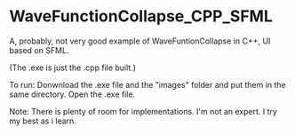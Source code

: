 # WaveFunctionCollapse_CPP_SFML
A, probably, not very good example of WaveFuntionCollapse in C++, UI based on SFML.

(The .exe is just the .cpp file built.)

To run:
Donwnload the .exe file and the "images" folder and put them in the same directory.
Open the .exe file.


Note:
There is plenty of room for implementations.
I'm not an expert. I try my best as i learn.


